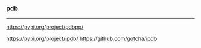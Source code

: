 ### pdb
---
https://pypi.org/project/pdbpp/

https://pypi.org/project/ipdb/
https://github.com/gotcha/ipdb

```py


```

```
```

```py


```

